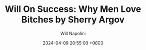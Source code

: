 ---
title: "Will On Success: Why Men Love Bitches by Sherry Argov"
author: Will Napolini
date: 2024-04-09 20:55:00 +0800
categories: [Mindset, Book-summaries]
tags:
  [
    why-men-love-bitches,
    sherry-argov,
    dating,
    relationships,
    attracting-men,
    women-and-men,
    self-esteem,
    confidence,
    assertiveness,
    communication-skills,
    emotional-intelligence,
    relationship-advice,
    female-empowerment,
    dating-tips,
    men's-perspective,
    women-and-men-relationships,
    attraction-techniques,
    self-improvement,
    seduction,
    dating-coach,
    relationship-success,
    understanding-men,
    femininity,
    male-psychology,
    women's-empowerment
  ]
image: https://pbs.twimg.com/media/GO2J0nAX0AAe_a0?format=jpg&name=large
alt: "Will On Success: Why Men Love Bitches by Sherry Argov"
fallback:
  -
  # Replace with the URL of your backup image
  -
  # Replace with the URL of your backup image
---